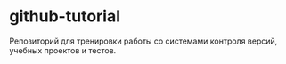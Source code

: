# github-tutorial
Репозиторий для тренировки работы со системами контроля версий, учебных проектов и тестов.
